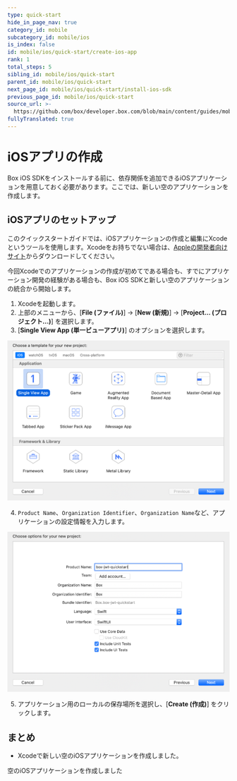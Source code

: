 ```yaml
---
type: quick-start
hide_in_page_nav: true
category_id: mobile
subcategory_id: mobile/ios
is_index: false
id: mobile/ios/quick-start/create-ios-app
rank: 1
total_steps: 5
sibling_id: mobile/ios/quick-start
parent_id: mobile/ios/quick-start
next_page_id: mobile/ios/quick-start/install-ios-sdk
previous_page_id: mobile/ios/quick-start
source_url: >-
  https://github.com/box/developer.box.com/blob/main/content/guides/mobile/ios/quick-start/create-ios-app.md
fullyTranslated: true
---
```

# iOSアプリの作成

Box iOS SDKをインストールする前に、依存関係を追加できるiOSアプリケーションを用意しておく必要があります。ここでは、新しい空のアプリケーションを作成します。

## iOSアプリのセットアップ

このクイックスタートガイドでは、iOSアプリケーションの作成と編集にXcodeというツールを使用します。Xcodeをお持ちでない場合は、[Appleの開発者向けサイト](https://developer.apple.com/xcode/)からダウンロードしてください。

今回Xcodeでのアプリケーションの作成が初めてである場合も、すでにアプリケーション開発の経験がある場合も、Box iOS SDKと新しい空のアプリケーションの統合から開始します。

1. Xcodeを起動します。
2. 上部のメニューから、\[**File (ファイル)**] -> \[**New (新規)**] -> \[**Project... (プロジェクト...)**] を選択します。
3. \[**Single View App (単一ビューアプリ)**] のオプションを選択します。
   <ImageFrame center>

![iOSアプリケーションの種類の選択](./create-app-type.png)

</ImageFrame>

4. `Product Name`、`Organization Identifier`、`Organization Name`など、アプリケーションの設定情報を入力します。
   <ImageFrame center>

![iOSアプリケーションの設定](./create-app-config.png)

</ImageFrame>

5. アプリケーション用のローカルの保存場所を選択し、\[**Create (作成)**] をクリックします。

</Choice>

## まとめ

* Xcodeで新しい空のiOSアプリケーションを作成しました。

<Next>

空のiOSアプリケーションを作成しました

</Next>